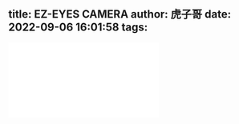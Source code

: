 title: EZ-EYES CAMERA
author: 虎子哥
date: 2022-09-06 16:01:58
tags:
---
<iframe src="//player.bilibili.com/player.html?aid=557814827&bvid=BV1Be4y1o7Th&cid=827346720&page=1" scrolling="no" border="0" frameborder="no" framespacing="0" allowfullscreen="true"> </iframe>